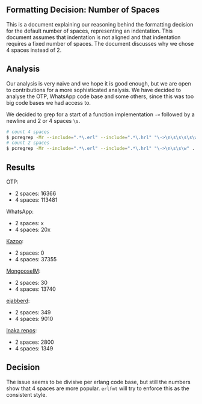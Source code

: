 ## Formatting Decision: Number of Spaces

This is a document explaining our reasoning behind the formatting decision for the default number of spaces, representing an indentation.
This document assumes that indentation is not aligned and that indentation requires a fixed number of spaces.
The document discusses why we chose 4 spaces instead of 2.

## Analysis

Our analysis is very naive and we hope it is good enough, but we are open to contributions for a more sophisticated analysis.
We have decided to analyse the OTP, WhatsApp code base and some others, since this was too big code bases we had access to.

We decided to grep for a start of a function implementation `->` followed by a newline and 2 or 4 spaces `\s`.

```sh
# count 4 spaces
$ pcregrep -Mr --include=".*\.erl" --include=".*\.hrl" "\->\n\s\s\s\s\w" . | grep "\->" | wc -l
# count 2 spaces
$ pcregrep -Mr --include=".*\.erl" --include=".*\.hrl" "\->\n\s\s\w" . | grep "\->" | wc -l
```

## Results

OTP:
  - 2 spaces: 16366
  - 4 spaces: 113481

WhatsApp:
  - 2 spaces: x
  - 4 spaces: 20x

[Kazoo](https://github.com/2600hz/kazoo):
  - 2 spaces: 0
  - 4 spaces: 37355

[MongooseIM](https://github.com/esl/MongooseIM):
  - 2 spaces: 30
  - 4 spaces: 13740

[ejabberd](https://github.com/processone/ejabberd):
  - 2 spaces: 349
  - 4 spaces: 9010

[Inaka repos](./clone_inaka.sh):
  - 2 spaces: 2800
  - 4 spaces: 1349

## Decision

The issue seems to be divisive per erlang code base, but still the numbers show that 4 spaces are more popular.
`erlfmt` will try to enforce this as the consistent style.
